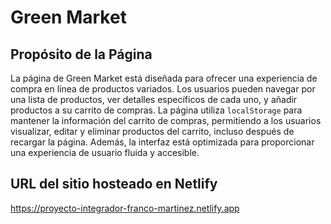 # Green Market

## Propósito de la Página

La página de Green Market está diseñada para ofrecer una experiencia de compra en línea de productos variados. Los usuarios pueden navegar por una lista de productos, ver detalles específicos de cada uno, y añadir productos a su carrito de compras. La página utiliza `localStorage` para mantener la información del carrito de compras, permitiendo a los usuarios visualizar, editar y eliminar productos del carrito, incluso después de recargar la página. Además, la interfaz está optimizada para proporcionar una experiencia de usuario fluida y accesible.

## URL del sitio hosteado en Netlify

https://proyecto-integrador-franco-martinez.netlify.app